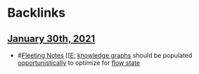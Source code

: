 
# Backlinks
## [January 30th, 2021](<January 30th, 2021.md>)
- #[Fleeting Notes](<Fleeting Notes.md>) [[[E:](<[[E:.md>) [knowledge graphs](<knowledge graphs.md>) should be populated [opportunistically](<opportunistically.md>) to optimize for [flow state](<flow state.md>)

